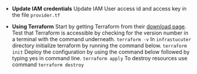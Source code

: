 - **Update IAM credentials**
  Update IAM User access id and access key in the file `provider.tf`

- **Using Terraform**
  Start by getting Terraform from their [download page](https://www.terraform.io/downloads.html).
  Test that Terraform is accessible by checking for the version number in a terminal with the command underneath.
  ` terraform -v `
  In `infrastucuter` directory initialize terraform by running the command below.
  ` terraform init `
  Deploy the configuration by using the command below followed by typing yes in command line.
  ` terraform apply `
  To destroy resources use command
  ` terraform destroy `
